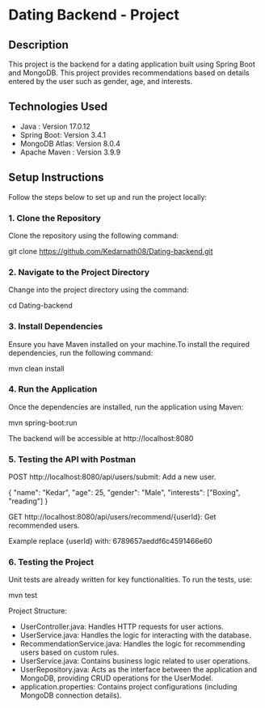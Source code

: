 # Dating Backend - Project

## Description

This project is the backend for a dating application built using Spring Boot and MongoDB.
This project provides recommendations based on details entered by the user such as gender, age, and interests.

## Technologies Used

- Java : Version 17.0.12
- Spring Boot: Version 3.4.1
- MongoDB Atlas: Version 8.0.4
- Apache Maven : Version 3.9.9 

## Setup Instructions

Follow the steps below to set up and run the project locally:

### 1. Clone the Repository

Clone the repository using the following command:

git clone https://github.com/Kedarnath08/Dating-backend.git


### 2. Navigate to the Project Directory

Change into the project directory using the command:

cd Dating-backend


### 3. Install Dependencies

Ensure you have Maven installed on your machine.To install the required dependencies, run the following command:

mvn clean install


### 4. Run the Application

Once the dependencies are installed, run the application using Maven:

mvn spring-boot:run

The backend will be accessible at http://localhost:8080


### 5. Testing the API with Postman

POST http://localhost:8080/api/users/submit: Add a new user.

{
  "name": "Kedar",
  "age": 25,
  "gender": "Male",
  "interests": ["Boxing", "reading"]
}

GET http://localhost:8080/api/users/recommend/{userId}: Get recommended users.

Example replace {userId} with: 6789657aeddf6c4591466e60


### 6. Testing the Project

Unit tests are already written for key functionalities. To run the tests, use:

mvn test


Project Structure:

- UserController.java:  Handles HTTP requests for user actions.
- UserService.java:  Handles the logic for interacting with the database.
- RecommendationService.java:  Handles the logic for recommending users based on custom rules.
- UserService.java: Contains business logic related to user operations.
- UserRepository.java: Acts as the interface between the application and MongoDB, providing CRUD operations for the UserModel. 
- application.properties:  Contains project configurations (including MongoDB connection details).





